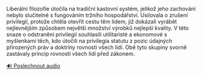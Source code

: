 
Liberální filozofie útočila na tradiční kastovní systém, jelikož jeho zachování nebylo slučitelné s fungováním tržního hospodářství. Usilovala o zrušení privilegií, protože chtěla otevřít cestu těm lidem, již dokázali vyrábět nejlevnějším způsobem největší množství výrobků nejlepší kvality. V této snaze o odstranění privilegií souhlasili utilitaristé a ekonomové s myšlenkami těch, kdo útočili na privilegia statutu z pozic údajných přirozených práv a doktríny rovnosti všech lidí. Obě tyto skupiny svorně zastávaly princip rovnosti všech lidí před zákonem.

[🔊 Poslechnout audio](/data/7-paragraphs/audio/chapter_165/para_010-Liberln-filozofie-toila-na-tradin-kastovn-s.mp3)
